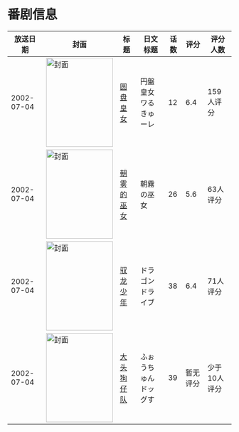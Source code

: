 # 番剧信息

|放送日期|封面|标题|日文标题|话数|评分|评分人数|
|---|---|---|---|---|---|---|
|2002-07-04|<img src="https://lain.bgm.tv/pic/cover/c/6d/e4/4383_jZUlF.jpg" alt="封面" style="width:150px;height:200px;object-fit:cover;">|[圆盘皇女](https://bangumi.tv/subject/4383)|円盤皇女ワるきゅーレ|12|6.4|159人评分|
|2002-07-04|<img src="https://lain.bgm.tv/pic/cover/c/5d/ac/12786_Iji2d.jpg" alt="封面" style="width:150px;height:200px;object-fit:cover;">|[朝雾的巫女](https://bangumi.tv/subject/12786)|朝霧の巫女|26|5.6|63人评分|
|2002-07-04|<img src="https://lain.bgm.tv/pic/cover/c/6a/1c/21713_j66K9.jpg" alt="封面" style="width:150px;height:200px;object-fit:cover;">|[驭龙少年](https://bangumi.tv/subject/21713)|ドラゴンドライブ|38|6.4|71人评分|
|2002-07-04|<img src="https://lain.bgm.tv/pic/cover/c/02/2f/121508_3FnRR.jpg" alt="封面" style="width:150px;height:200px;object-fit:cover;">|[大头狗仔队](https://bangumi.tv/subject/121508)|ふぉうちゅんドッグす|39|暂无评分|少于10人评分|
